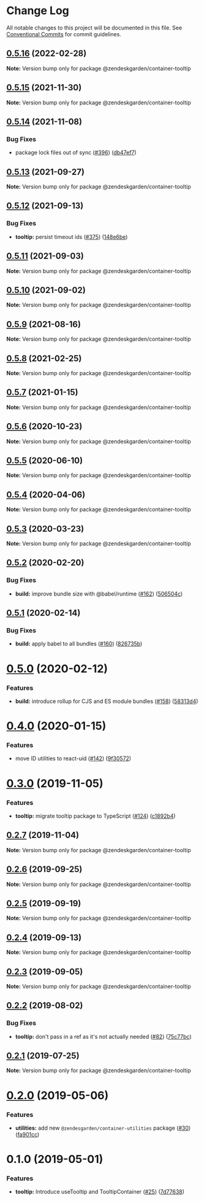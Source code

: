 # Change Log

All notable changes to this project will be documented in this file.
See [Conventional Commits](https://conventionalcommits.org) for commit guidelines.

## [0.5.16](https://github.com/zendeskgarden/react-containers/compare/@zendeskgarden/container-tooltip@0.5.15...@zendeskgarden/container-tooltip@0.5.16) (2022-02-28)

**Note:** Version bump only for package @zendeskgarden/container-tooltip





## [0.5.15](https://github.com/zendeskgarden/react-containers/compare/@zendeskgarden/container-tooltip@0.5.14...@zendeskgarden/container-tooltip@0.5.15) (2021-11-30)

**Note:** Version bump only for package @zendeskgarden/container-tooltip





## [0.5.14](https://github.com/zendeskgarden/react-containers/compare/@zendeskgarden/container-tooltip@0.5.13...@zendeskgarden/container-tooltip@0.5.14) (2021-11-08)


### Bug Fixes

* package lock files out of sync ([#396](https://github.com/zendeskgarden/react-containers/issues/396)) ([db47ef7](https://github.com/zendeskgarden/react-containers/commit/db47ef7e099977a015b8d545bff8be74efc027be))





## [0.5.13](https://github.com/zendeskgarden/react-containers/compare/@zendeskgarden/container-tooltip@0.5.12...@zendeskgarden/container-tooltip@0.5.13) (2021-09-27)

**Note:** Version bump only for package @zendeskgarden/container-tooltip





## [0.5.12](https://github.com/zendeskgarden/react-containers/compare/@zendeskgarden/container-tooltip@0.5.11...@zendeskgarden/container-tooltip@0.5.12) (2021-09-13)


### Bug Fixes

* **tooltip:** persist timeout ids ([#375](https://github.com/zendeskgarden/react-containers/issues/375)) ([148e6be](https://github.com/zendeskgarden/react-containers/commit/148e6bed99dd7a9a05d6c4a95273bc765951a643))





## [0.5.11](https://github.com/zendeskgarden/react-containers/compare/@zendeskgarden/container-tooltip@0.5.10...@zendeskgarden/container-tooltip@0.5.11) (2021-09-03)

**Note:** Version bump only for package @zendeskgarden/container-tooltip





## [0.5.10](https://github.com/zendeskgarden/react-containers/compare/@zendeskgarden/container-tooltip@0.5.9...@zendeskgarden/container-tooltip@0.5.10) (2021-09-02)

**Note:** Version bump only for package @zendeskgarden/container-tooltip





## [0.5.9](https://github.com/zendeskgarden/react-containers/compare/@zendeskgarden/container-tooltip@0.5.8...@zendeskgarden/container-tooltip@0.5.9) (2021-08-16)

**Note:** Version bump only for package @zendeskgarden/container-tooltip





## [0.5.8](https://github.com/zendeskgarden/react-containers/compare/@zendeskgarden/container-tooltip@0.5.7...@zendeskgarden/container-tooltip@0.5.8) (2021-02-25)

**Note:** Version bump only for package @zendeskgarden/container-tooltip





## [0.5.7](https://github.com/zendeskgarden/react-containers/compare/@zendeskgarden/container-tooltip@0.5.6...@zendeskgarden/container-tooltip@0.5.7) (2021-01-15)

**Note:** Version bump only for package @zendeskgarden/container-tooltip





## [0.5.6](https://github.com/zendeskgarden/react-containers/compare/@zendeskgarden/container-tooltip@0.5.5...@zendeskgarden/container-tooltip@0.5.6) (2020-10-23)

**Note:** Version bump only for package @zendeskgarden/container-tooltip





## [0.5.5](https://github.com/zendeskgarden/react-containers/compare/@zendeskgarden/container-tooltip@0.5.4...@zendeskgarden/container-tooltip@0.5.5) (2020-06-10)

**Note:** Version bump only for package @zendeskgarden/container-tooltip





## [0.5.4](https://github.com/zendeskgarden/react-containers/compare/@zendeskgarden/container-tooltip@0.5.3...@zendeskgarden/container-tooltip@0.5.4) (2020-04-06)

**Note:** Version bump only for package @zendeskgarden/container-tooltip





## [0.5.3](https://github.com/zendeskgarden/react-containers/compare/@zendeskgarden/container-tooltip@0.5.2...@zendeskgarden/container-tooltip@0.5.3) (2020-03-23)

**Note:** Version bump only for package @zendeskgarden/container-tooltip





## [0.5.2](https://github.com/zendeskgarden/react-containers/compare/@zendeskgarden/container-tooltip@0.5.1...@zendeskgarden/container-tooltip@0.5.2) (2020-02-20)


### Bug Fixes

* **build:** improve bundle size with @babel/runtime ([#162](https://github.com/zendeskgarden/react-containers/issues/162)) ([506504c](https://github.com/zendeskgarden/react-containers/commit/506504c840795f34e420b016b94cef10440a30cb))





## [0.5.1](https://github.com/zendeskgarden/react-containers/compare/@zendeskgarden/container-tooltip@0.5.0...@zendeskgarden/container-tooltip@0.5.1) (2020-02-14)


### Bug Fixes

* **build:** apply babel to all bundles ([#160](https://github.com/zendeskgarden/react-containers/issues/160)) ([826735b](https://github.com/zendeskgarden/react-containers/commit/826735bba881d5247b423ffb61cf9643c6599d16))





# [0.5.0](https://github.com/zendeskgarden/react-containers/compare/@zendeskgarden/container-tooltip@0.4.0...@zendeskgarden/container-tooltip@0.5.0) (2020-02-12)


### Features

* **build:** introduce rollup for CJS and ES module bundles ([#158](https://github.com/zendeskgarden/react-containers/issues/158)) ([58313d4](https://github.com/zendeskgarden/react-containers/commit/58313d486e3bfa023e2c9d090149d7ec358d0cd0))





# [0.4.0](https://github.com/zendeskgarden/react-containers/compare/@zendeskgarden/container-tooltip@0.3.0...@zendeskgarden/container-tooltip@0.4.0) (2020-01-15)


### Features

* move ID utilities to react-uid ([#142](https://github.com/zendeskgarden/react-containers/issues/142)) ([9f30572](https://github.com/zendeskgarden/react-containers/commit/9f3057202c94ca497b11b6f05ef649c87d5a5716))





# [0.3.0](https://github.com/zendeskgarden/react-containers/compare/@zendeskgarden/container-tooltip@0.2.7...@zendeskgarden/container-tooltip@0.3.0) (2019-11-05)


### Features

* **tooltip:** migrate tooltip package to TypeScript ([#124](https://github.com/zendeskgarden/react-containers/issues/124)) ([c1892b4](https://github.com/zendeskgarden/react-containers/commit/c1892b4a87008e07f5d2728ecada12e8de22f272))





## [0.2.7](https://github.com/zendeskgarden/react-containers/compare/@zendeskgarden/container-tooltip@0.2.6...@zendeskgarden/container-tooltip@0.2.7) (2019-11-04)

**Note:** Version bump only for package @zendeskgarden/container-tooltip





## [0.2.6](https://github.com/zendeskgarden/react-containers/compare/@zendeskgarden/container-tooltip@0.2.5...@zendeskgarden/container-tooltip@0.2.6) (2019-09-25)

**Note:** Version bump only for package @zendeskgarden/container-tooltip





## [0.2.5](https://github.com/zendeskgarden/react-containers/compare/@zendeskgarden/container-tooltip@0.2.4...@zendeskgarden/container-tooltip@0.2.5) (2019-09-19)

**Note:** Version bump only for package @zendeskgarden/container-tooltip





## [0.2.4](https://github.com/zendeskgarden/react-containers/compare/@zendeskgarden/container-tooltip@0.2.3...@zendeskgarden/container-tooltip@0.2.4) (2019-09-13)

**Note:** Version bump only for package @zendeskgarden/container-tooltip





## [0.2.3](https://github.com/zendeskgarden/react-containers/compare/@zendeskgarden/container-tooltip@0.2.2...@zendeskgarden/container-tooltip@0.2.3) (2019-09-05)

**Note:** Version bump only for package @zendeskgarden/container-tooltip





## [0.2.2](https://github.com/zendeskgarden/react-containers/compare/@zendeskgarden/container-tooltip@0.2.1...@zendeskgarden/container-tooltip@0.2.2) (2019-08-02)


### Bug Fixes

* **tooltip:** don't pass in a ref as it's not actually needed ([#82](https://github.com/zendeskgarden/react-containers/issues/82)) ([75c77bc](https://github.com/zendeskgarden/react-containers/commit/75c77bc))





## [0.2.1](https://github.com/zendeskgarden/react-containers/compare/@zendeskgarden/container-tooltip@0.2.0...@zendeskgarden/container-tooltip@0.2.1) (2019-07-25)

**Note:** Version bump only for package @zendeskgarden/container-tooltip





# [0.2.0](https://github.com/zendeskgarden/react-containers/compare/@zendeskgarden/container-tooltip@0.1.0...@zendeskgarden/container-tooltip@0.2.0) (2019-05-06)


### Features

* **utilities:** add new `@zendesgarden/container-utilities` package ([#30](https://github.com/zendeskgarden/react-containers/issues/30)) ([fa901cc](https://github.com/zendeskgarden/react-containers/commit/fa901cc))





# 0.1.0 (2019-05-01)


### Features

* **tooltip:** Introduce useTooltip and TooltipContainer ([#25](https://github.com/zendeskgarden/react-containers/issues/25)) ([7d77638](https://github.com/zendeskgarden/react-containers/commit/7d77638))
